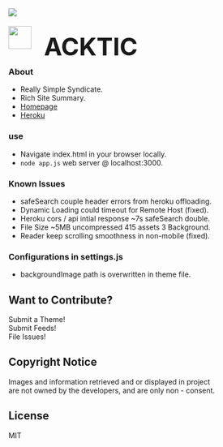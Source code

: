 <img src='https://img.shields.io/github/license/acktic/acktic.github.io?style=social'>
<br>
<br>
<img src='https://raw.githubusercontent.com/acktic/acktic.github.io/master/favicon.ico' style='display:inline;height:45px;width:45px;'><div style='display:inline;font-size:48px;font-weight:bold;position:relative;top:13px;margin-left:25px'>ACKTIC</div>

### About

  - Really Simple Syndicate.
  - Rich Site Summary.
  - [Homepage](https://acktic.github.io "Homepage")
  - [Heroku](https://acktic.herokuapp.com "Heroku")

### use

  - Navigate index.html in your browser locally.
  - `node app.js` web server @ localhost:3000.

### Known Issues

* safeSearch couple header errors from heroku offloading.
* Dynamic Loading could timeout for Remote Host  (fixed).
* Heroku cors / api intial response ~7s safeSearch double.
* File Size ~5MB uncompressed 415 assets 3 Background.
* Reader keep scrolling smoothness in non-mobile (fixed).

### Configurations in settings.js

* backgroundImage path is overwritten in theme file.

Want to Contribute?
----

Submit a Theme!<br>
Submit Feeds!<br>
File Issues!<br>

Copyright Notice
----

Images and information retrieved and or displayed in project<br> are not owned by the developers, and are only non - consent.

License
----

MIT
